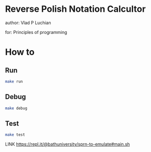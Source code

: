 # Reverse Polish Notation Calcultor

author: Vlad P Luchian

for: Principles of programming

# How to
## Run
```Bash
make run
```

## Debug
```Bash
make debug
```

## Test
```Bash
make test
```

LINK
https://repl.it/@bathuniversity/sprn-to-emulate#main.sh
